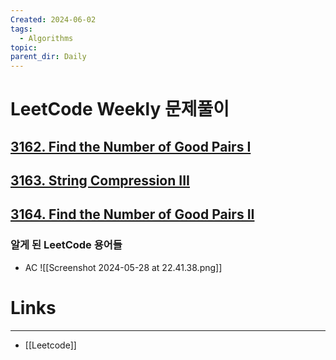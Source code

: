 ```yaml
---
Created: 2024-06-02
tags:
  - Algorithms
topic: 
parent_dir: Daily
---
```

# LeetCode Weekly 문제풀이
## [3162. Find the Number of Good Pairs I](https://leetcode.com/problems/find-the-number-of-good-pairs-i/)
## [3163. String Compression III](https://leetcode.com/problems/string-compression-iii/)
## [3164. Find the Number of Good Pairs II](https://leetcode.com/problems/find-the-number-of-good-pairs-ii/)

### 알게 된 LeetCode 용어들
- AC
![[Screenshot 2024-05-28 at 22.41.38.png]]
# Links
-----
- [[Leetcode]]



